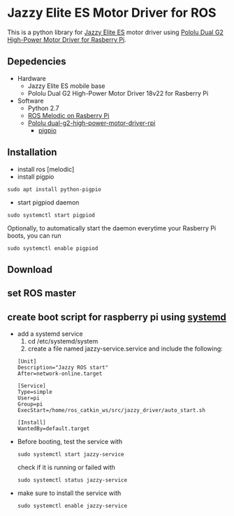 # Jazzy Elite ES Motor Driver for ROS

This is a python library for [Jazzy Elite ES](https://www.pridemobility.com/jazzy-power-chairs/jazzy-elite-es/) motor driver using [Pololu Dual G2 High-Power Motor Driver for Rasberry Pi](https://www.pololu.com/product/3754).

## Depedencies
- Hardware
  - Jazzy Elite ES mobile base
  - Pololu Dual G2 High-Power Motor Driver 18v22 for Rasberry Pi
- Software
  - Python 2.7
  - [ROS Melodic on Rasberry Pi](http://wiki.ros.org/ROSberryPi/Installing%20ROS%20Melodic%20on%20the%20Raspberry%20Pi)
  - [Pololu dual-g2-high-power-motor-driver-rpi](https://github.com/pololu/dual-g2-high-power-motor-driver-rpi)
    - [pigpio](http://abyz.me.uk/rpi/pigpio/)


## Installation
- install ros [melodic]
- install pigpio
```
sudo apt install python-pigpio
```
- start pigpiod daemon
```
sudo systemctl start pigpiod
```
Optionally, to automatically start the daemon everytime your Rasberry Pi boots, you can run
```
sudo systemctl enable pigpiod
```

## Download


## set ROS master


## create boot script for raspberry pi using [systemd](https://magiccvs.byu.edu/wiki/#!computers/systemd.md)
- add a systemd service
  1. cd /etc/systemd/system
  2. create a file named jazzy-service.service and include the following:
    ```
    [Unit]
    Description="Jazzy ROS start"
    After=network-online.target

    [Service]
    Type=simple
    User=pi
    Group=pi
    ExecStart=/home/ros_catkin_ws/src/jazzy_driver/auto_start.sh

    [Install]
    WantedBy=default.target
    ```
- Before booting, test the service with
  ```
  sudo systemctl start jazzy-service
  ```
  check if it is running or failed with
  ```
  sudo systemctl status jazzy-service
  ```
- make sure to install the service with
  ```
  sudo systemctl enable jazzy-service
  ```
